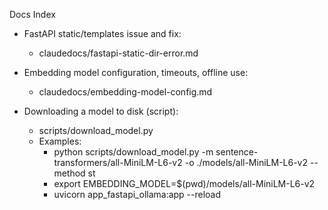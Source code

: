 Docs Index

- FastAPI static/templates issue and fix:
  - claudedocs/fastapi-static-dir-error.md

- Embedding model configuration, timeouts, offline use:
  - claudedocs/embedding-model-config.md

- Downloading a model to disk (script):
  - scripts/download_model.py
  - Examples:
    - python scripts/download_model.py -m sentence-transformers/all-MiniLM-L6-v2 -o ./models/all-MiniLM-L6-v2 --method st
    - export EMBEDDING_MODEL=$(pwd)/models/all-MiniLM-L6-v2
    - uvicorn app_fastapi_ollama:app --reload

